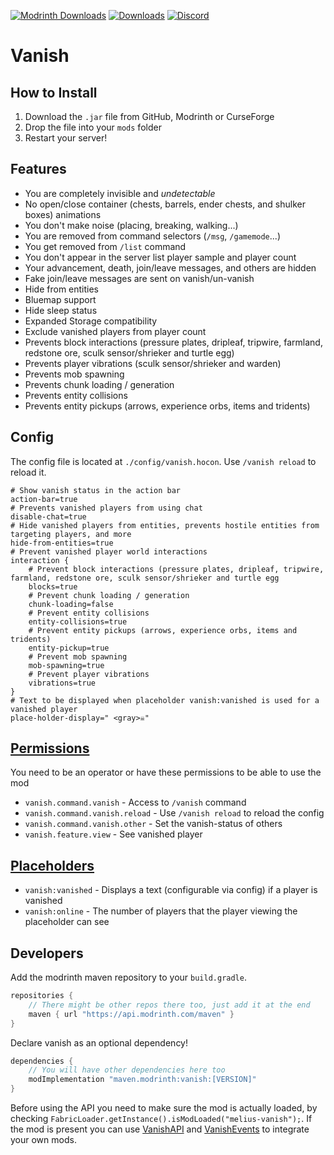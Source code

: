 [![Modrinth Downloads](https://img.shields.io/modrinth/dt/UL4bJFDY?label=Modrinth&logo=Modrinth)](https://modrinth.com/mod/villagerconfig)
[![Downloads](https://cf.way2muchnoise.eu/676275.svg)](https://www.curseforge.com/minecraft/mc-mods/meliusvanish)
[![Discord](https://img.shields.io/discord/904419828192927885.svg?logo=discord)](https://discord.gg/HeZayd6SxF)
# Vanish

## How to Install
1. Download the `.jar` file from GitHub, Modrinth or CurseForge
2. Drop the file into your `mods` folder
3. Restart your server!

## Features
- You are completely invisible and *undetectable*
- No open/close container (chests, barrels, ender chests, and shulker boxes) animations
- You don't make noise (placing, breaking, walking...)
- You are removed from command selectors (`/msg`, `/gamemode`...)
- You get removed from `/list` command
- You don't appear in the server list player sample and player count
- Your advancement, death, join/leave messages, and others are hidden
- Fake join/leave messages are sent on vanish/un-vanish
- Hide from entities
- Bluemap support
- Hide sleep status
- Expanded Storage compatibility
- Exclude vanished players from player count
- Prevents block interactions (pressure plates, dripleaf, tripwire, farmland, redstone ore, sculk sensor/shrieker and turtle egg)
- Prevents player vibrations (sculk sensor/shrieker and warden)
- Prevents mob spawning
- Prevents chunk loading / generation
- Prevents entity collisions
- Prevents entity pickups (arrows, experience orbs, items and tridents)

## Config
The config file is located at `./config/vanish.hocon`. Use `/vanish reload` to reload it.
```hocon
# Show vanish status in the action bar
action-bar=true
# Prevents vanished players from using chat
disable-chat=true
# Hide vanished players from entities, prevents hostile entities from targeting players, and more
hide-from-entities=true
# Prevent vanished player world interactions
interaction {
    # Prevent block interactions (pressure plates, dripleaf, tripwire, farmland, redstone ore, sculk sensor/shrieker and turtle egg
    blocks=true
    # Prevent chunk loading / generation
    chunk-loading=false
    # Prevent entity collisions
    entity-collisions=true
    # Prevent entity pickups (arrows, experience orbs, items and tridents)
    entity-pickup=true
    # Prevent mob spawning
    mob-spawning=true
    # Prevent player vibrations
    vibrations=true
}
# Text to be displayed when placeholder vanish:vanished is used for a vanished player
place-holder-display=" <gray>☠"

```

## [Permissions](https://github.com/lucko/fabric-permissions-api)
You need to be an operator or have these permissions to be able to use the mod
- `vanish.command.vanish` - Access to `/vanish` command
- `vanish.command.vanish.reload` - Use `/vanish reload` to reload the config
- `vanish.command.vanish.other` - Set the vanish-status of others
- `vanish.feature.view` - See vanished player

## [Placeholders](https://placeholders.pb4.eu/)
- `vanish:vanished` - Displays a text (configurable via config) if a player is vanished
- `vanish:online` - The number of players that the player viewing the placeholder can see

## Developers
Add the modrinth maven repository to your `build.gradle`.
```gradle
repositories {
    // There might be other repos there too, just add it at the end
    maven { url "https://api.modrinth.com/maven" }
}
```
Declare vanish as an optional dependency!
```gradle
dependencies {
    // You will have other dependencies here too
    modImplementation "maven.modrinth:vanish:[VERSION]"
}
```
Before using the API you need to make sure the mod is actually loaded, by checking `FabricLoader.getInstance().isModLoaded("melius-vanish");`. 
If the mod is present you can use [VanishAPI](src/main/java/me/drex/vanish/api/VanishAPI.java) and [VanishEvents](src/main/java/me/drex/vanish/api/VanishEvents.java) to integrate your own mods.